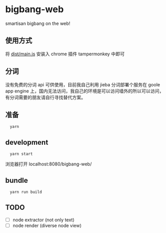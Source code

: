 # bigbang-web
smartisan bigbang on the web! 

## 使用方式
将 [dist/main.js](https://github.com/liximomo/bigbang-web/tree/master/dist/main.js) 安装入 chrome 插件 tampermonkey 中即可

## 分词
没有免费的分词 api 可供使用，目前我自己利用 jieba 分词部署个服务在 goole app engine 上，国内无法访问，我自己的环境是可以访问墙外的所以可以访问，有分词需要的朋友请自行寻找替代方案。 

## 准备
```
  yarn
```

## development
```
  yarn start
```
浏览器打开 localhost:8080/bigbang-web/

## bundle
```
  yarn run build
```

## TODO
- [ ] node extractor (not only text)
- [ ] node render (diverse node view)
